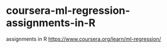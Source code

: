 # coursera-ml-regression-assignments-in-R
assignments in R https://www.coursera.org/learn/ml-regression/
